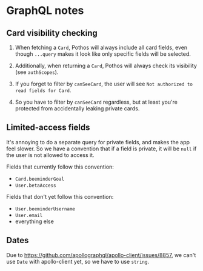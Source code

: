 # GraphQL notes

## Card visibility checking

1. When fetching a `Card`, Pothos will always include all card fields, even though `...query` makes it look like only specific fields will be selected.

2. Additionally, when returning a `Card`, Pothos will always check its visibility (see `authScopes`).

3. If you forget to filter by `canSeeCard`, the user will see `Not authorized to read fields for Card`.

4. So you have to filter by `canSeeCard` regardless, but at least you're protected from accidentally leaking private cards.

## Limited-access fields

It's annoying to do a separate query for private fields, and makes the app feel slower. So we have a convention that if a field is private, it will be `null` if the user is not allowed to access it.

Fields that currently follow this convention:
  - `Card.beeminderGoal`
  - `User.betaAccess`

Fields that don't yet follow this convention:
  - `User.beeminderUsername`
  - `User.email`
  - everything else 

## Dates

Due to <https://github.com/apollographql/apollo-client/issues/8857>, we can't use `Date` with apollo-client yet, so we have to use `string`.